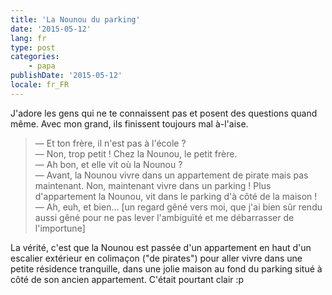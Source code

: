 ```yaml
---
title: 'La Nounou du parking'
date: '2015-05-12'
lang: fr
type: post
categories:
    - papa
publishDate: '2015-05-12'
locale: fr_FR
---
```


J'adore les gens qui ne te connaissent pas et posent des questions quand même. Avec mon grand, ils finissent toujours mal à-l'aise.

> — Et ton frère, il n'est pas à l'école ?  
> — Non, trop petit ! Chez la Nounou, le petit frère.  
> — Ah bon, et elle vit où la Nounou ?  
> — Avant, la Nounou vivre dans un appartement de pirate mais pas maintenant. Non, maintenant vivre dans un parking ! Plus d'appartement la Nounou, vit dans le parking d'à côté de la maison !  
> — Ah, euh, et bien... [un regard gêné vers moi, que j'ai bien sûr rendu aussi gêné pour ne pas lever l'ambiguïté et me débarrasser de l'importune]

La vérité, c'est que la Nounou est passée d'un appartement en haut d'un escalier extérieur en colimaçon ("de pirates") pour aller vivre dans une petite résidence tranquille, dans une jolie maison au fond du parking situé à côté de son ancien appartement. C'était pourtant clair :p
